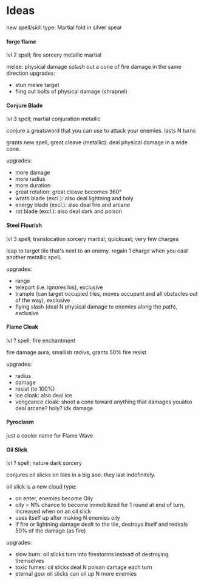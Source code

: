 # Ideas

new spell/skill type: Martial
fold in silver spear

#### forge flame
lvl 2 spell; fire sorcery metallic martial

melee: physical damage
splash out a cone of fire damage in the same direction
upgrades:
- stun melee target
- fling out bolts of physical damage (shrapnel)

#### Conjure Blade
lvl 3 spell; martial conjuration metallic

conjure a greatsword that you can use to attack your enemies. lasts N turns

grants new spell, great cleave (metallic): deal physical damage in a wide cone.

upgrades:
- more damage
- more radius
- more duration
- great rotation: great cleave becomes 360°
- wrath blade (excl.): also deal lightning and holy
- energy blade (excl.): also deal fire and arcane
- rot blade (excl.): also deal dark and poison

#### Steel Flourish
lvl 3 spell; translocation sorcery martial; quickcast; very few charges

leap to target tile that's next to an enemy. regain 1 charge when you cast another metallic spell.

upgrades:
- range
- teleport (i.e. ignores los), exclusive
- trample (can target occupied tiles, moves occupant and all obstacles out of the way), exclusive
- flying slash (deal N physical damage to enemies along the path), exclusive

#### Flame Cloak
lvl ? spell; fire enchantment

fire damage aura, smallish radius, grants 50% fire resist

upgrades:
- radius
- damage
- resist (to 100%)
- ice cloak: also deal ice
- vengeance cloak: shoot a cone toward anything that damages youalso deal arcane? holy? idk damage
#### Pyroclasm

just a cooler name for Flame Wave

#### Oil Slick
lvl ? spell; nature dark sorcery

conjures oil slicks on tiles in a big aoe. they last indefinitely.

oil slick is a new cloud type:
- on enter, enemies become Oily
- oily = N% chance to become immobilized for 1 round at end of turn, increased when on an oil slick
- uses itself up after making N enemies oily
- if fire or lightning damage dealt to the tile, destroys itself and redeals 50% of the damage (as fire)

upgrades:
- slow burn: oil slicks turn into firestorms instead of destroying themselves
- toxic fumes: oil slicks deal N poison damage each turn
- eternal goo: oil slicks can oil up N more enemies

